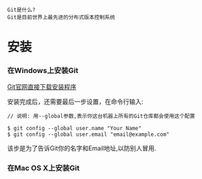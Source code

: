 ```
Git是什么?
Git是目前世界上最先进的分布式版本控制系统
```
# 安装

### 在Windows上安装Git

[Git官网直接下载安装程序](https://git-scm.com/downloads)

安装完成后，还需要最后一步设置，在命令行输入:
```
// 说明: 用--global参数,表示你这台机器上所有的Git仓库都会使用这个配置

$ git config --global user.name "Your Name"
$ git config --global user.email "email@example.com"

```
该步是为了告诉Git你的名字和Email地址,以防别人冒用.
### 在Mac OS X上安装Git

